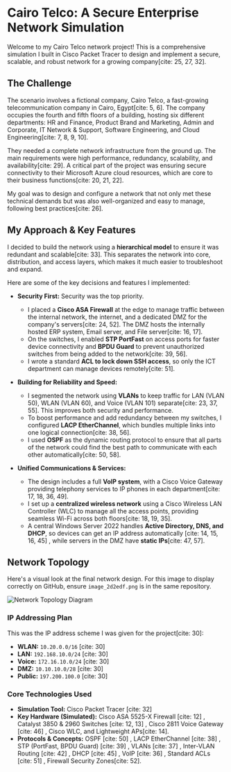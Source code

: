 # Cairo Telco: A Secure Enterprise Network Simulation

Welcome to my Cairo Telco network project!  This is a comprehensive simulation I built in Cisco Packet Tracer to design and implement a secure, scalable, and robust network for a growing company[cite: 25, 27, 32].

## The Challenge

 The scenario involves a fictional company, Cairo Telco, a fast-growing telecommunication company in Cairo, Egypt[cite: 5, 6].  The company occupies the fourth and fifth floors of a building, hosting six different departments: HR and Finance, Product Brand and Marketing, Admin and Corporate, IT Network & Support, Software Engineering, and Cloud Engineering[cite: 7, 8, 9, 10].

They needed a complete network infrastructure from the ground up.  The main requirements were high performance, redundancy, scalability, and availability[cite: 29].  A critical part of the project was ensuring secure connectivity to their Microsoft Azure cloud resources, which are core to their business functions[cite: 20, 21, 22].

 My goal was to design and configure a network that not only met these technical demands but was also well-organized and easy to manage, following best practices[cite: 26].

## My Approach & Key Features

 I decided to build the network using a **hierarchical model** to ensure it was redundant and scalable[cite: 33]. This separates the network into core, distribution, and access layers, which makes it much easier to troubleshoot and expand.

Here are some of the key decisions and features I implemented:

* **Security First:** Security was the top priority.
    *  I placed a **Cisco ASA Firewall** at the edge to manage traffic between the internal network, the internet, and a dedicated DMZ for the company's servers[cite: 24, 52].  The DMZ hosts the internally hosted ERP system, Email server, and File server[cite: 16, 17].
    *  On the switches, I enabled **STP PortFast** on access ports for faster device connectivity and **BPDU Guard** to prevent unauthorized switches from being added to the network[cite: 39, 56].
    *  I wrote a standard **ACL to lock down SSH access**, so only the ICT department can manage devices remotely[cite: 51].

* **Building for Reliability and Speed:**
    *  I segmented the network using **VLANs** to keep traffic for LAN (VLAN 50), WLAN (VLAN 60), and Voice (VLAN 101) separate[cite: 23, 37, 55]. This improves both security and performance.
    *  To boost performance and add redundancy between my switches, I configured **LACP EtherChannel**, which bundles multiple links into one logical connection[cite: 38, 56].
    *  I used **OSPF** as the dynamic routing protocol to ensure that all parts of the network could find the best path to communicate with each other automatically[cite: 50, 58].

* **Unified Communications & Services:**
    *  The design includes a full **VoIP system**, with a Cisco Voice Gateway providing telephony services to IP phones in each department[cite: 17, 18, 36, 49].
    *  I set up a **centralized wireless network** using a Cisco Wireless LAN Controller (WLC) to manage all the access points, providing seamless Wi-Fi across both floors[cite: 18, 19, 35].
    *  A central Windows Server 2022 handles **Active Directory, DNS, and DHCP**, so devices can get an IP address automatically [cite: 14, 15, 16, 45] , while servers in the DMZ have **static IPs**[cite: 47, 57].

## Network Topology

Here's a visual look at the final network design. For this image to display correctly on GitHub, ensure `image_2d2edf.png` is in the same repository.

![Network Topology Diagram](image_2d2edf.png)

### IP Addressing Plan

 This was the IP address scheme I was given for the project[cite: 30]:
*  **WLAN:** `10.20.0.0/16` [cite: 30]
*  **LAN:** `192.168.10.0/24` [cite: 30]
*  **Voice:** `172.16.10.0/24` [cite: 30]
*  **DMZ:** `10.10.10.0/28` [cite: 30]
*  **Public:** `197.200.100.0` [cite: 30]

### Core Technologies Used

*  **Simulation Tool:** Cisco Packet Tracer [cite: 32]
*  **Key Hardware (Simulated):** Cisco ASA 5525-X Firewall [cite: 12] , Catalyst 3850 & 2960 Switches [cite: 12, 13] , Cisco 2811 Voice Gateway [cite: 46] , Cisco WLC, and Lightweight APs[cite: 14].
*  **Protocols & Concepts:** OSPF [cite: 50] , LACP EtherChannel [cite: 38] , STP (PortFast, BPDU Guard) [cite: 39] , VLANs [cite: 37] , Inter-VLAN Routing [cite: 42] , DHCP [cite: 45] , VoIP [cite: 36] , Standard ACLs [cite: 51] , Firewall Security Zones[cite: 52].
